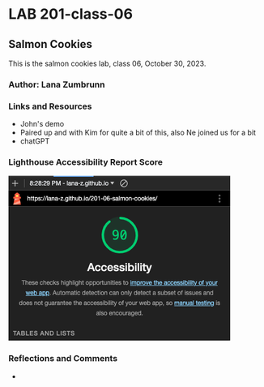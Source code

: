 # LAB 201-class-06

## Salmon Cookies

This is the salmon cookies lab, class 06, October 30, 2023.

### Author: Lana Zumbrunn

### Links and Resources

* John's demo
* Paired up and with Kim for quite a bit of this, also Ne joined us for a bit
* chatGPT

### Lighthouse Accessibility Report Score

![Lighthouse score of 90](lighthouse-salmon.png)


### Reflections and Comments

* 